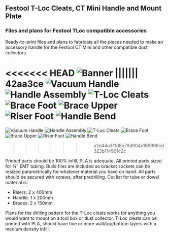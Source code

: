 ## Festool T-Loc Cleats, CT Mini Handle and Mount Plate

### Files and plans for Festool TLoc compatible accessories

Ready-to-print files and plans to fabricate all the pieces needed to make an accessory handle for the Festool CT Mini and other compatible dust collectors.

<<<<<<< HEAD
![Banner]('./images/banner.png')
||||||| 42aa3ce
![Vacuum Handle]('./images/vacuum_handle.jpg') ![Handle Assembly]('./images/2021-06-15_14-37.png') 
![T-Loc Cleats]('./images/2021-06-15_10-35.png') ![Brace Foot]('./images/2021-06-15_10-39.png') ![Brace Upper]('./images/2021-06-15_10-40.png') ![Riser Foot]('./images/2021-06-15_10-42.png') ![Handle Bend]('./images/2021-06-15_13-27_1.png')
=======
![Vacuum Handle](images/vacuum_handle.jpg) ![Handle Assembly](images/2021-06-15_14-37.png) 
![T-Loc Cleats](images/2021-06-15_10-35.png) ![Brace Foot](images/2021-06-15_10-39.png) ![Brace Upper](images/2021-06-15_10-40.png) ![Riser Foot](images/2021-06-15_10-42.png) ![Handle Bend](images/2021-06-15_13-27_1.png)
>>>>>>> a2d44a311d8e79d904e166696cd323b114991c2c

Printed parts should be 100% infill, PLA is adequate. All printed parts sized for ¾" EMT tubing. Build files are included so bracket sockets can be resized parametrically for whatever material you have on hand. All parts should be secured with screws, after predrilling. Cut list for tube or dowel material is:
  - Risers: 2 x 400mm
  - Handle: 1 x 200mm
  - Braces: 2 x 150mm

Plans for the drilling pattern for the T-Loc cleats works for anything you would want to mount on a tool box or dust collector. T-Loc cleats can be printed with PLA, should have five or more wall/top/bottom layers with a medium density infill.
